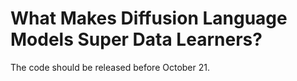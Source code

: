 # What Makes Diffusion Language Models Super Data Learners?
The code should be released before October 21.
